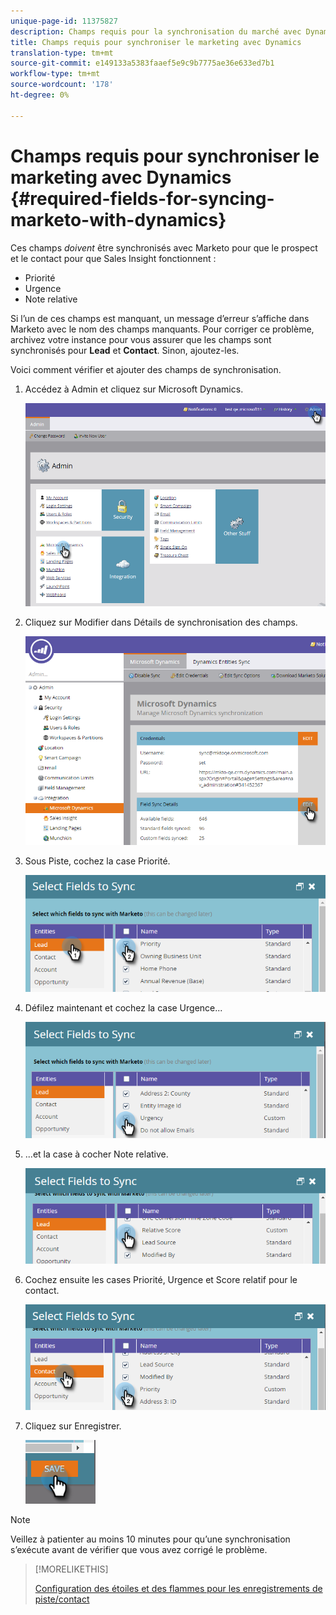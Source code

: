 ```yaml
---
unique-page-id: 11375827
description: Champs requis pour la synchronisation du marché avec Dynamics - Marketo Docs - Documentation sur les produits
title: Champs requis pour synchroniser le marketing avec Dynamics
translation-type: tm+mt
source-git-commit: e149133a5383faaef5e9c9b7775ae36e633ed7b1
workflow-type: tm+mt
source-wordcount: '178'
ht-degree: 0%

---
```



# Champs requis pour synchroniser le marketing avec Dynamics {#required-fields-for-syncing-marketo-with-dynamics}

Ces champs *doivent* être synchronisés avec Marketo pour que le prospect et le contact pour que Sales Insight fonctionnent :

* Priorité
* Urgence
* Note relative

Si l’un de ces champs est manquant, un message d’erreur s’affiche dans Marketo avec le nom des champs manquants. Pour corriger ce problème, archivez votre instance pour vous assurer que les champs sont synchronisés pour **Lead** et **Contact**. Sinon, ajoutez-les.

Voici comment vérifier et ajouter des champs de synchronisation.

1. Accédez à Admin et cliquez sur Microsoft Dynamics.

   ![](assets/image2015-10-9-9-3a50-3a9.png)

1. Cliquez sur Modifier dans Détails de synchronisation des champs.

   ![](assets/image2015-10-9-9-3a52-3a23.png)

1. Sous Piste, cochez la case Priorité.

   ![](assets/image2016-6-8-13-3a33-3a50.png)

1. Défilez maintenant et cochez la case Urgence...

   ![](assets/image2016-6-8-13-3a35-3a22.png)

1. ...et la case à cocher Note relative.

   ![](assets/image2016-6-8-13-3a36-3a1.png)

1. Cochez ensuite les cases Priorité, Urgence et Score relatif pour le contact.

   ![](assets/image2016-6-8-13-3a36-3a36.png)

1. Cliquez sur Enregistrer.

   ![](assets/image2016-6-8-13-3a41-3a27.png)

>[!NOTE]
>
>Veillez à patienter au moins 10 minutes pour qu’une synchronisation s’exécute avant de vérifier que vous avez corrigé le problème.

>[!MORELIKETHIS]
>
>[Configuration des étoiles et des flammes pour les enregistrements de piste/contact](http://docs.marketo.com/x/BICMAg)

